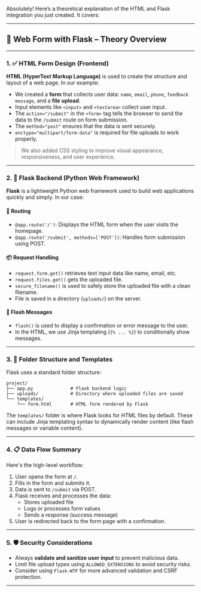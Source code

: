 Absolutely! Here’s a theoretical explanation of the HTML and Flask integration you just created. It covers:

---

## 🔧 Web Form with Flask – Theory Overview

---

### 1. ✅ **HTML Form Design (Frontend)**

**HTML (HyperText Markup Language)** is used to create the structure and layout of a web page. In our example:

- We created a **form** that collects user data: `name`, `email`, `phone`, `feedback message`, and a **file upload**.
- Input elements like `<input>` and `<textarea>` collect user input.
- The `action="/submit"` in the `<form>` tag tells the browser to send the data to the `/submit` route on form submission.
- The `method="post"` ensures that the data is sent securely.
- `enctype="multipart/form-data"` is required for file uploads to work properly.

> We also added CSS styling to improve visual appearance, responsiveness, and user experience.

---

### 2. 🐍 **Flask Backend (Python Web Framework)**

**Flask** is a lightweight Python web framework used to build web applications quickly and simply. In our case:

#### 🔁 Routing
- `@app.route('/')`: Displays the HTML form when the user visits the homepage.
- `@app.route('/submit', methods=['POST'])`: Handles form submission using POST.

#### 📦 Request Handling
- `request.form.get()` retrieves text input data like name, email, etc.
- `request.files.get()` gets the uploaded file.
- `secure_filename()` is used to safely store the uploaded file with a clean filename.
- File is saved in a directory (`uploads/`) on the server.

#### 📢 Flash Messages
- `flash()` is used to display a confirmation or error message to the user.
- In the HTML, we use Jinja templating (`{% ... %}`) to conditionally show messages.

---

### 3. 📂 Folder Structure and Templates

Flask uses a standard folder structure:

```
project/
├── app.py              # Flask backend logic
├── uploads/            # Directory where uploaded files are saved
└── templates/
    └── form.html       # HTML form rendered by Flask
```

The `templates/` folder is where Flask looks for HTML files by default. These can include Jinja templating syntax to dynamically render content (like flash messages or variable content).

---

### 4. 📋 Data Flow Summary

Here's the high-level workflow:

1. User opens the form at `/`.
2. Fills in the form and submits it.
3. Data is sent to `/submit` via POST.
4. Flask receives and processes the data:
   - Stores uploaded file
   - Logs or processes form values
   - Sends a response (success message)
5. User is redirected back to the form page with a confirmation.

---

### 5. 🛡️ Security Considerations

- Always **validate and sanitize user input** to prevent malicious data.
- Limit file upload types using `ALLOWED_EXTENSIONS` to avoid security risks.
- Consider using `Flask-WTF` for more advanced validation and CSRF protection.

---

